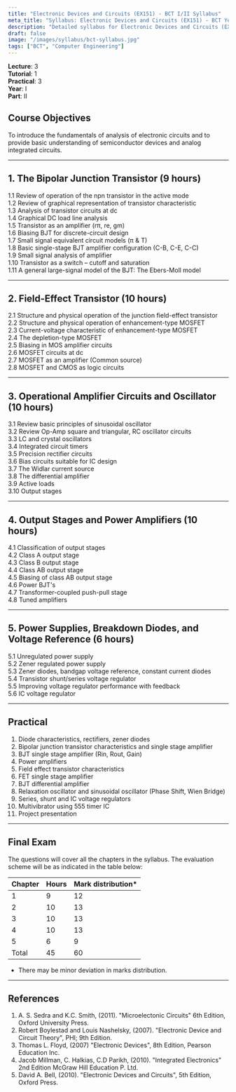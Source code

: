 ```yaml
---
title: "Electronic Devices and Circuits (EX151) - BCT I/II Syllabus"
meta_title: "Syllabus: Electronic Devices and Circuits (EX151) - BCT Year 1 Part 2 | IOE Notes"
description: "Detailed syllabus for Electronic Devices and Circuits (EX151), a first year, second part subject in the IOE BCT program."
draft: false
image: "/images/syllabus/bct-syllabus.jpg"
tags: ["BCT", "Computer Engineering"]
---
```


**Lecture**: 3  
**Tutorial**: 1  
**Practical**: 3  
**Year**: I  
**Part**: II  

## Course Objectives

To introduce the fundamentals of analysis of electronic circuits and to provide basic understanding of semiconductor devices and analog integrated circuits.

---

## 1. The Bipolar Junction Transistor (9 hours)

1.1 Review of operation of the npn transistor in the active mode  
1.2 Review of graphical representation of transistor characteristic  
1.3 Analysis of transistor circuits at dc  
1.4 Graphical DC load line analysis  
1.5 Transistor as an amplifier (rπ, re, gm)  
1.6 Biasing BJT for discrete-circuit design  
1.7 Small signal equivalent circuit models (π & T)  
1.8 Basic single-stage BJT amplifier configuration (C-B, C-E, C-C)  
1.9 Small signal analysis of amplifier  
1.10 Transistor as a switch – cutoff and saturation  
1.11 A general large-signal model of the BJT: The Ebers-Moll model  

---

## 2. Field-Effect Transistor (10 hours)

2.1 Structure and physical operation of the junction field-effect transistor  
2.2 Structure and physical operation of enhancement-type MOSFET  
2.3 Current-voltage characteristic of enhancement-type MOSFET  
2.4 The depletion-type MOSFET  
2.5 Biasing in MOS amplifier circuits  
2.6 MOSFET circuits at dc  
2.7 MOSFET as an amplifier (Common source)  
2.8 MOSFET and CMOS as logic circuits  

---

## 3. Operational Amplifier Circuits and Oscillator (10 hours)

3.1 Review basic principles of sinusoidal oscillator  
3.2 Review Op-Amp square and triangular, RC oscillator circuits  
3.3 LC and crystal oscillators  
3.4 Integrated circuit timers  
3.5 Precision rectifier circuits  
3.6 Bias circuits suitable for IC design  
3.7 The Widlar current source  
3.8 The differential amplifier  
3.9 Active loads  
3.10 Output stages  

---

## 4. Output Stages and Power Amplifiers (10 hours)

4.1 Classification of output stages  
4.2 Class A output stage  
4.3 Class B output stage  
4.4 Class AB output stage  
4.5 Biasing of class AB output stage  
4.6 Power BJT's  
4.7 Transformer-coupled push-pull stage  
4.8 Tuned amplifiers  

---

## 5. Power Supplies, Breakdown Diodes, and Voltage Reference (6 hours)

5.1 Unregulated power supply  
5.2 Zener regulated power supply  
5.3 Zener diodes, bandgap voltage reference, constant current diodes  
5.4 Transistor shunt/series voltage regulator  
5.5 Improving voltage regulator performance with feedback  
5.6 IC voltage regulator  

---

## Practical

1. Diode characteristics, rectifiers, zener diodes  
2. Bipolar junction transistor characteristics and single stage amplifier  
3. BJT single stage amplifier (Rin, Rout, Gain)  
4. Power amplifiers  
5. Field effect transistor characteristics  
6. FET single stage amplifier  
7. BJT differential amplifier  
8. Relaxation oscillator and sinusoidal oscillator (Phase Shift, Wien Bridge)  
9. Series, shunt and IC voltage regulators  
10. Multivibrator using 555 timer IC  
11. Project presentation  

---

## Final Exam

The questions will cover all the chapters in the syllabus. The evaluation scheme will be as indicated in the table below:

| Chapter | Hours | Mark distribution* |
|---------|-------|-------------------|
| 1       | 9     | 12                |
| 2       | 10    | 13                |
| 3       | 10    | 13                |
| 4       | 10    | 13                |
| 5       | 6     | 9                 |
| Total   | 45    | 60                |

* There may be minor deviation in marks distribution.

---

## References

1. A. S. Sedra and K.C. Smith, (2011). "Microelectonic Circuits" 6th Edition, Oxford University Press.  
2. Robert Boylestad and Louis Nashelsky, (2007). "Electronic Device and Circuit Theory", PHI; 9th Edition.  
3. Thomas L. Floyd, (2007) "Electronic Devices", 8th Edition, Pearson Education Inc.  
4. Jacob Millman, C. Halkias, C.D Parikh, (2010). "Integrated Electronics" 2nd Edition McGraw Hill Education P. Ltd.  
5. David A. Bell, (2010). "Electronic Devices and Circuits", 5th Edition, Oxford Press.  